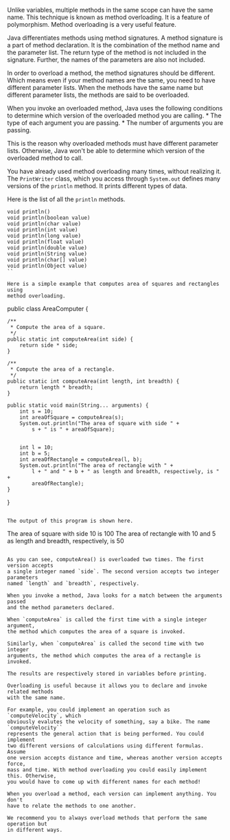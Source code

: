 Unlike variables, multiple methods in the same scope can have the same
name. This technique is known as method overloading. It is a feature of
polymorphism. Method overloading is a very useful feature.

Java differentiates methods using method signatures. A method signature is a part
of method declaration. It is the combination of the method name and the parameter
list. The return type of the method is not included in the signature.
Further, the names of the parameters are also not included.

In order to overload a method, the method signatures should be different. Which
means even if your method names are the same, you need to have different parameter
lists. When the methods have the same name but different parameter lists,
the methods are said to be overloaded.

When you invoke an overloaded method, Java uses the following conditions to
determine which version of the overloaded method you are calling.
    * The type of each argument you are passing.
    * The number of arguments you are passing.

This is the reason why overloaded methods must have different parameter lists.
Otherwise, Java won't be able to determine which version of the overloaded
method to call.

You have already used method overloading many times, without realizing it.
The `PrintWriter` class, which you access through `System.out` defines many
versions of the `println` method. It prints different types of data.

Here is the list of all the `println` methods.

```
void println()
void println(boolean value)
void println(char value)
void println(int value)
void println(long value)
void println(float value)
void println(double value)
void println(String value)
void println(char[] value)
void println(Object value)
``

Here is a simple example that computes area of squares and rectangles using
method overloading.

```
public class AreaComputer {

    /**
     * Compute the area of a square.
     */
    public static int computeArea(int side) {
        return side * side;
    }
    
    /**
     * Compute the area of a rectangle.
     */
    public static int computeArea(int length, int breadth) {
        return length * breadth;
    }
    
    public static void main(String... arguments) {
        int s = 10;
        int areaOfSquare = computeArea(s);
        System.out.println("The area of square with side " +
            s + " is " + areaOfSquare);
        
        
        int l = 10;
        int b = 5;
        int areaOfRectangle = computeArea(l, b);
        System.out.println("The area of rectangle with " +
            l + " and " + b + " as length and breadth, respectively, is " +
            areaOfRectangle);
    }
}
```

The output of this program is shown here.

```
The area of square with side 10 is 100
The area of rectangle with 10 and 5 as length and breadth, respectively, is 50
```

As you can see, computeArea() is overloaded two times. The first version accepts
a single integer named `side`. The second version accepts two integer parameters
named `length` and `breadth`, respectively.

When you invoke a method, Java looks for a match between the arguments passed
and the method parameters declared.

When `computeArea` is called the first time with a single integer argument,
the method which computes the area of a square is invoked.

Similarly, when `computeArea` is called the second time with two integer
arguments, the method which computes the area of a rectangle is invoked.

The results are respectively stored in variables before printing.

Overloading is useful because it allows you to declare and invoke related methods
with the same name.

For example, you could implement an operation such as `computeVelocity`, which
obviously evalutes the velocity of something, say a bike. The name `computeVelocity``
represents the general action that is being performed. You could implement
two different versions of calculations using different formulas. Assume
one version accepts distance and time, whereas another version accepts force,
mass and time. With method overloading you could easily implement this. Otherwise,
you would have to come up with different names for each method!

When you overload a method, each version can implement anything. You don't
have to relate the methods to one another. 

We recommend you to always overload methods that perform the same operation but
in different ways.